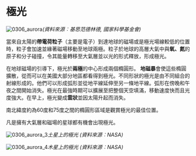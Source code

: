 # 極光

![0306_aurora](./static/0306_aurora.jpg)*(資料來源︰基思范德林德, 國家科學基金會)*

當來自太陽的**帶電荷粒子**（主要是電子）到達地球的磁場或是極光場線較低的位置時，粒子會加速並緣著磁場移動至地球兩極。粒子於地球的高層大氣中與**氧、氮**的原子和分子碰撞，令其能量轉移至大氣層並以光的形式釋放，形成極光。

在地球磁場的引導下，極光於**兩極**的中心形成兩個橢圓形。 **地磁暴**會使這些橢圓擴散，從而可以在美國大部分地區都看得到極光。不同形狀的極光是由不同組合的射線形成的。他們可以形成弧形並從地平線延伸至另一條地平線。弧形在傍晚和午夜之間開始消失。極光在最強時期可以擴展至把整個天空填滿，移動速度快而且光度強大。在早上，極光變成**雲狀**並因太陽升起而消失。

南北緯度約為60度和75度之間的橢圓形區域是觀賞極光的最佳位置。

凡是擁有大氣層和磁場的星球都有機會出現極光。

![0306_aurora_3](./static/0306_aurora_3.jpg)*土星上的極光 (資料來源︰NASA)*

![0306_aurora_4](./static/0306_aurora_4.jpg)*木星上的極光 (資料來源︰NASA)*